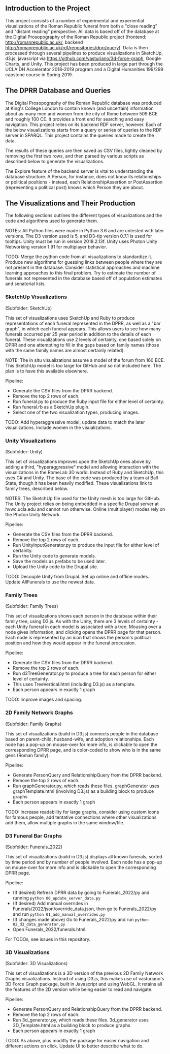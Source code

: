 ## Introduction to the Project
This project consists of a number of experimental and experiential visualizations of the Roman Republic funeral from both a "close reading" and "distant reading" perspective.  All data is based off of the database at the Digital Prosopography of the Roman Republic project (frontend: http://romanrepublic.ac.uk/, backend http://romanrepublic.ac.uk/rdf/repositories/dprr/query).  Data is then processed through several pipelines to produce visualizations in SketchUp, d3.js, javascript via https://github.com/vasturiano/3d-force-graph, Google Charts, and Unity.  This project has been produced in large part through the UCLA DH Accelerator 2018-2019 program and a Digital Humanities 199/299 capstone course in Spring 2019.

## The DPRR Database and Queries
The Digital Prosopography of the Roman Republic database was produced at King's College London to contain known (and uncertain) information about as many men and women from the city of Rome between 509 BCE and roughly 100 CE. It provides a front end for searching and easy navigation.  This project relies on its backend RDF server, however.  Each of the below visualizations starts from a query or series of queries to the RDF server in SPARQL.  This project contains the queries made to create the data.

The results of these queries are then saved as CSV files, lightly cleaned by removing the first two rows, and then parsed by various scripts as described below to generate the visualizations.

The Explore feature of the backend server is vital to understanding the database structure.  A Person, for instance, does not know its relationships or political positions - instead, each RelationshipAssertion or PostAssertion (representing a political post) knows which Person they are about.

## The Visualizations and Their Production
The following sections outlines the different types of visualizations and the code and algorithms used to generate them.

NOTEs: All Python files were made in Python 3.6 and are untested with later versions.  The D3 version used is 5, and D3-tip version 0.7.1 is used for tooltips. Unity must be run in version 2018.2.13f. Unity uses Photon Unity Networking version 1.91 for multiplayer behavior.

TODO: Merge the python code from all visualizations to standardize it. Produce new algorithms for guessing links between people where they are not present in the database.  Consider statistical approaches and machine learning approaches to this final problem. Try to estimate the number of funerals not represented in the database based off of population estimates and senatorial lists.

### SketchUp Visualizations
(Subfolder: SketchUp)

This set of visualizations uses SketchUp and Ruby to produce representations of each funeral represented in the DPRR, as well as a "bar graph", in which each funeral appears.  This allows users to see how many funerals occurred per 25 year period in addition to the details of each funeral.  These visualizations use 2 levels of certainty, one based solely on DPRR and one attempting to fill in the gaps based on family names (those with the same family names are almost certainly related).

NOTE: The in situ visualizations assume a model of the forum from 160 BCE.  This SketchUp model is too large for GitHub and so not included here.  The plan is to have this available elsewhere.

Pipeline:
* Generate the CSV files from the DPRR backend.
* Remove the top 2 rows of each.
* Run funeral.py to produce the Ruby input file for either level of certainty.
* Run funeral.rb as a SketchUp plugin.
* Select one of the two visualization types, producing images.

TODO: Add hyperaggressive model, update data to match the later visualizations. Include women in the visualizations.

### Unity Visualizations
(Subfolder: Unity)

This set of visualizations improves upon the SketchUp ones above by adding a third, "hyperaggressive" model and allowing interaction with the visualizations in the RomeLab 3D world.  Instead of Ruby and SketchUp, this uses C# and Unity.  The base of the code was produced by a team at Ball State, though it has been heavily modified.  These visualizations link to family trees, described below.

NOTES: The SketchUp file used for the Unity mesh is too large for GitHub. The Unity project relies on being embedded in a specific Drupal server at hvwc.ucla.edu and cannot run otherwise. Online (multiplayer) modes rely on the Photon Unity Network.

Pipeline:
* Generate the CSV files from the DPRR backend.
* Remove the top 2 rows of each.
* Run UnityInputGenerator.py to produce the input file for either level of certainty.
* Run the Unity code to generate models.
* Save the models as prefabs to be used later.
* Upload the Unity code to the Drupal site.

TODO: Decouple Unity from Drupal. Set up online and offline modes. Update AllFunerals to use the newest data.

### Family Trees
(Subfolder: Family Trees)

This set of visualizations shows each person in the database within their family tree, using D3.js.  As with the Unity, there are 3 levels of certainty - each Unity funeral in each model is associated with a tree.  Mousing over a node gives information, and clicking opens the DPRR page for that person.  Each node is represented by an icon that shows the person's political position and how they would appear in the funeral procession.

Pipeline:
* Generate the CSV files from the DPRR backend.
* Remove the top 2 rows of each.
* Run d3TreeGenerator.py to produce a tree for each person for either level of certainty.
* This uses TreeVertical.html (including D3.js) as a template.
* Each person appears in exactly 1 graph

TODO: Improve images and spacing.


### 2D Family Network Graphs
(Subfolder: Family Graphs)

This set of visualizations (build in D3.js) connects people in the database based on parent-child, husband-wife, and adoption relationships.  Each node has a pop-up on mouse-over for more info, is clickable to open the corresponding DPRR page, and is color-coded to show who is in the same gens (Roman family).

Pipeline:
* Generate PersonQuery and RelationshipQuery from the DPRR backend.
* Remove the top 2 rows of each.
* Run graphGenerator.py, which reads these files. graphGenerator uses graphTemplate.html (involving D3.js) as a building block to produce graphs
* Each person appears in exactly 1 graph

TODO: Increase readability for large graphs, consider using custom icons for famous people, add tentative connections where other visualizations add them, allow multiple graphs in the same window/file.


### D3 Funeral Bar Graphs
(Subfolder: Funerals_2022)

This set of visualizations (build in D3.js) displays all known funerals, sorted by time period and by number of people involved.  Each node has a pop-up on mouse-over for more info and is clickable to open the corresponding DPRR page.

Pipeline:
* (If desired) Refresh DPRR data by going to Funerals_2022/py and running `python 00_update_server_data.py`
* (If desired) Add manual overrides in Funerals/2022/json/override_data.json, then go to Funerals_2022/py and run `python 01_add_manual_overrides.py`
* (If changes made above) Go to Funerals_2022/py and run `python 02_d3_data_generator.py`
* Open Funerals_2022/funerals.html.

For TODOs, see issues in this repository.


### 3D Visualizations
(Subfolder: 3D Visualizations)

This set of visualizations is a 3D version of the previous 2D Family Network Graphs visualizations.  Instead of using D3.js, this makes use of vasturiano's 3D Force Graph package, built in Javascript and using WebGL.  It retains all the features of the 2D version while being easier to read and navigate.

Pipeline:
* Generate PersonQuery and RelationshipQuery from the DPRR backend.
* Remove the top 2 rows of each.
* Run 3d_generator.py, which reads these files. 3d_generator uses 3D_Template.html as a building block to produce graphs
* Each person appears in exactly 1 graph

TODO: As above, plus modifty the package for easier navigation and different actions on click.  Update UI to better describe what to do.
